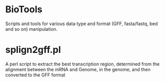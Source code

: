 # BioTools
Scripts and tools for various data type and format (GFF, fasta/fastq, bed and so on) manipulation.

# splign2gff.pl
A perl script to extract the best transcription region, determined from the alignment between the mRNA and Genome, in the genome, and then converted to the GFF format 
